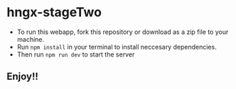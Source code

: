 # hngx-stageTwo

- To run this webapp, fork this repository or download as a zip file to your machine.
- Run `npm install` in your terminal to install neccesary dependencies.
- Then run `npm run dev` to start the server

## Enjoy!!
